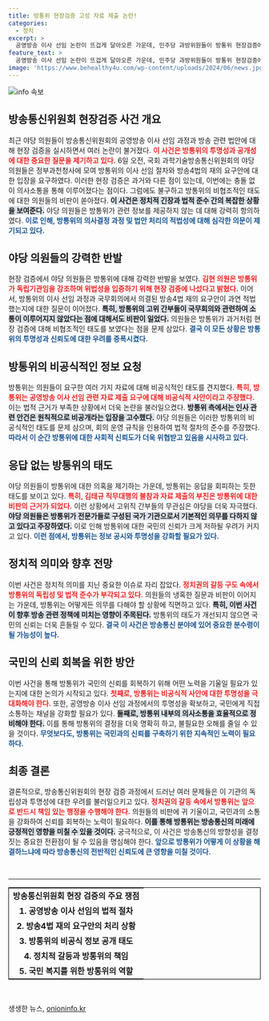 ```yaml
---
title: 방통위 현장검증 고성 자료 제출 논란!
categories:
  - 정치
excerpt: >
  공영방송 이사 선임 논란이 뜨겁게 달아오른 가운데, 민주당 과방위원들이 방통위 현장검증에서 강도 높은 질문을 쏟아냈다. 방통위는 비공식적 비협조를 주장하며 고립된 논란 상황 속에 놓여 있다. 클릭 궁금증 유발!
feature_text: >
  공영방송 이사 선임 논란이 뜨겁게 달아오른 가운데, 민주당 과방위원들이 방통위 현장검증에서 강도 높은 질문을 쏟아냈다. 방통위는 비공식적 비협조를 주장하며 고립된 논란 상황 속에 놓여 있다. 클릭 궁금증 유발!
image: 'https://www.behealthy4u.com/wp-content/uploads/2024/06/news.jpg'
---
```


<p><img src="https://www.behealthy4u.com/wp-content/uploads/2024/06/news.jpg" alt="info 속보" /></p>

<h2 data-ke-size="size26">방송통신위원회 현장검증 사건 개요</h2>

<p data-ke-size="size16">최근 야당 의원들이 방송통신위원회의 공영방송 이사 선임 과정과 방송 관련 법안에 대해 현장 검증을 실시하면서 여러 논란이 불거졌다. <b><span style="color: #ee2323;">이 사건은 방통위의 투명성과 공개성에 대한 중요한 질문을 제기하고 있다.</span></b> 6일 오전, 국회 과학기술방송통신위원회의 야당 의원들은 정부과천청사에 모여 방통위의 이사 선임 절차와 방송4법의 재의 요구안에 대한 입장을 요구하였다. 이러한 현장 검증은 과거와 다른 점이 있는데, 이번에는 충돌 없이 의사소통을 통해 이루어졌다는 점이다. 그럼에도 불구하고 방통위의 비협조적인 태도에 대한 의원들의 비판이 쏟아졌다. <b><span style="background-color: #21538527;">이 사건은 정치적 긴장과 법적 준수 간의 복잡한 상황을 보여준다.</span></b> 야당 의원들은 방통위가 관련 정보를 제공하지 않는 데 대해 강력히 항의하였다. <b><span style="color: #1a5490;">이로 인해, 방통위의 의사결정 과정 및 법안 처리의 적법성에 대해 심각한 의문이 제기되고 있다.</span></b></p>

<h2 data-ke-size="size26">야당 의원들의 강력한 반발</h2>

<p data-ke-size="size16">현장 검증에서 야당 의원들은 방통위에 대해 강력한 반발을 보였다. <b><span style="color: #ee2323;">김현 의원은 방통위가 독립기관임을 강조하며 위법성을 입증하기 위해 현장 검증에 나섰다고 밝혔다.</span></b> 이어서, 방통위의 이사 선임 과정과 국무회의에서 의결된 방송4법 재의 요구안이 과연 적법했는지에 대한 질문이 이어졌다. <b><span style="background-color: #21538527;">특히, 방통위의 고위 간부들이 국무회의와 관련하여 소통이 이루어지지 않았다는 점에 대해서도 비판이 일었다.</span></b> 의원들은 방통위가 과거처럼 현장 검증에 대해 비협조적인 태도를 보였다는 점을 문제 삼았다. <b><span style="color: #1a5490;">결국 이 모든 상황은 방통위의 투명성과 신뢰도에 대한 우려를 증폭시켰다.</span></b></p>

<h2 data-ke-size="size26">방통위의 비공식적인 정보 요청</h2>

<p data-ke-size="size16">방통위는 의원들이 요구한 여러 가지 자료에 대해 비공식적인 태도를 견지했다. <b><span style="color: #ee2323;">특히, 방통위는 공영방송 이사 선임 관련 자료 제출 요구에 대해 비공식적 사안이라고 주장했다.</span></b> 이는 법적 근거가 부족한 상황에서 더욱 논란을 불러일으켰다. <b><span style="background-color: #21538527;">방통위 측에서는 인사 관련 안건은 원칙적으로 비공개라는 입장을 고수했다.</span></b> 야당 의원들은 이러한 방통위의 비공식적인 태도를 문제 삼으며, 회의 운영 규칙을 인용하여 법적 절차의 준수를 주장했다. <b><span style="color: #1a5490;">따라서 이 순간 방통위에 대한 사회적 신뢰도가 더욱 위협받고 있음을 시사하고 있다.</span></b></p>

<h2 data-ke-size="size26">응답 없는 방통위의 태도</h2>

<p data-ke-size="size16">야당 의원들이 방통위에 대한 의혹을 제기하는 가운데, 방통위는 응답을 회피하는 듯한 태도를 보이고 있다. <b><span style="color: #ee2323;">특히, 김태규 직무대행의 불참과 자료 제출의 부진은 방통위에 대한 비판의 근거가 되었다.</span></b> 이런 상황에서 고위직 간부들의 무관심은 야당을 더욱 자극했다. <b><span style="background-color: #21538527;">야당 의원들은 방통위가 전문가들로 구성된 국가 기관으로서 기본적인 의무를 다하지 않고 있다고 주장하였다.</span></b> 이로 인해 방통위에 대한 국민의 신뢰가 크게 저하될 우려가 커지고 있다. <b><span style="color: #1a5490;">이런 점에서, 방통위는 정보 공시와 투명성을 강화할 필요가 있다.</span></b></p>

<h2 data-ke-size="size26">정치적 의미와 향후 전망</h2>

<p data-ke-size="size16">이번 사건은 정치적 의미를 지닌 중요한 이슈로 자리 잡았다. <b><span style="color: #ee2323;">정치권의 갈등 구도 속에서 방통위의 독립성 및 법적 준수가 부각되고 있다.</span></b> 의원들의 냉혹한 질문과 비판이 이어지는 가운데, 방통위는 어떻게든 의무를 다해야 할 상황에 직면하고 있다. <b><span style="background-color: #21538527;">특히, 이번 사건이 향후 방송 관련 정책에 미치는 영향이 주목된다.</span></b> 방통위의 태도가 개선되지 않으면 국민의 신뢰는 더욱 흔들릴 수 있다. <b><span style="color: #1a5490;">결국 이 사건은 방송통신 분야에 있어 중요한 분수령이 될 가능성이 높다.</span></b></p>

<h2 data-ke-size="size26">국민의 신뢰 회복을 위한 방안</h2>

<p data-ke-size="size16">이번 사건을 통해 방통위가 국민의 신뢰를 회복하기 위해 어떤 노력을 기울일 필요가 있는지에 대한 논의가 시작되고 있다. <b><span style="color: #ee2323;">첫째로, 방통위는 비공식적 사안에 대한 투명성을 극대화해야 한다.</span></b> 또한, 공영방송 이사 선임 과정에서의 투명성을 확보하고, 국민에게 직접 소통하는 채널을 강화할 필요가 있다. <b><span style="background-color: #21538527;">둘째로, 방통위 내부의 의사소통을 효율적으로 정비해야 한다.</span></b> 이를 통해 방통위의 결정을 더욱 명확히 하고, 불필요한 오해를 줄일 수 있을 것이다. <b><span style="color: #1a5490;">무엇보다도, 방통위는 국민과의 신뢰를 구축하기 위한 지속적인 노력이 필요하다.</span></b></p>

<h2 data-ke-size="size26">최종 결론</h2>

<p data-ke-size="size16">결론적으로, 방송통신위원회의 현장 검증 과정에서 드러난 여러 문제들은 이 기관의 독립성과 투명성에 대한 우려를 불러일으키고 있다. <b><span style="color: #ee2323;">정치권의 갈등 속에서 방통위는 앞으로 반드시 책임 있는 행정을 수행해야 한다.</span></b> 의원들의 비판에 귀 기울이고, 국민과의 소통을 강화하여 신뢰를 회복하는 노력이 필요하다. <b><span style="background-color: #21538527;">이를 통해 방통위는 방송통신의 미래에 긍정적인 영향을 미칠 수 있을 것이다.</span></b> 궁극적으로, 이 사건은 방송통신의 방향성을 결정짓는 중요한 전환점이 될 수 있음을 명심해야 한다. <b><span style="color: #1a5490;">앞으로 방통위가 어떻게 이 상황을 해결하느냐에 따라 방송통신의 전반적인 신뢰도에 큰 영향을 미칠 것이다.</span></b></p>

<p data-ke-size="size16">&nbsp;</p>

<hr>

<table style="width:100%; border:1px solid black;">
<tr>
<td style="text-align: center; height: 17px;"><b>방송통신위원회 현장 검증의 주요 쟁점</b></td>
</tr>
<tr>
<td style="text-align: center; height: 17px;"><b>1. 공영방송 이사 선임의 법적 절차</b></td>
</tr>
<tr>
<td style="text-align: center; height: 17px;"><b>2. 방송4법 재의 요구안의 처리 상황</b></td>
</tr>
<tr>
<td style="text-align: center; height: 17px;"><b>3. 방통위의 비공식 정보 공개 태도</b></td>
</tr>
<tr>
<td style="text-align: center; height: 17px;"><b>4. 정치적 갈등과 방통위의 책임</b></td>
</tr>
<tr>
<td style="text-align: center; height: 17px;"><b>5. 국민 복지를 위한 방통위의 역할</b></td>
</tr>
</table>

<p data-ke-size="size16">&nbsp;</p>
생생한 뉴스, <a href="https://onioninfo.kr" rel="dofollow">onioninfo.kr</a>


